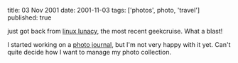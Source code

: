 title: 03 Nov 2001
date: 2001-11-03
tags: ['photos', photo, 'travel']
published: true

<p>just got back from <a href="http://www.geekcruises.com/home/ll_home.html">linux lunacy</a>, the most recent geekcruise. What a blast!


<p> <p>
I started working on a <a href="http://dm93.org/2001/0110geekcruise/">photo journal</a>, but I'm not very happy with it yet.
Can't quite decide how I want to manage my
photo collection.

